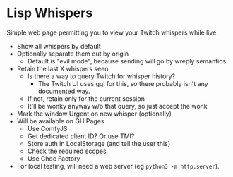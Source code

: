 Lisp Whispers
=============

Simple web page permitting you to view your Twitch whispers while live.

- Show all whispers by default
- Optionally separate them out by origin
  - Default is "evil mode", because sending will go by wreply semantics
- Retain the last X whispers seen
  - Is there a way to query Twitch for whisper history?
    - The Twitch UI uses gql for this, so there probably isn't any documented way.
  - If not, retain only for the current session
  - It'll be wonky anyway w/o that query, so just accept the wonk
- Mark the window Urgent on new whisper (optionally)
- Will be available on GH Pages
  - Use ComfyJS
  - Get dedicated client ID? Or use TMI?
  - Store auth in LocalStorage (and tell the user this)
  - Check the required scopes
  - Use Choc Factory
- For local testing, will need a web server (eg `python3 -m http.server`).
